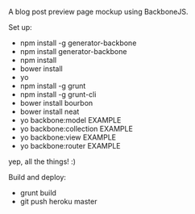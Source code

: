 A blog post preview page mockup using BackboneJS.

Set up:

* npm install -g generator-backbone
* npm install generator-backbone
* npm install
* bower install
* yo
* npm install -g grunt
* npm install -g grunt-cli
* bower install bourbon
* bower install neat
* yo backbone:model EXAMPLE
* yo backbone:collection EXAMPLE
* yo backbone:view EXAMPLE
* yo backbone:router EXAMPLE

yep, all the things! :)

Build and deploy:

* grunt build
* git push heroku master